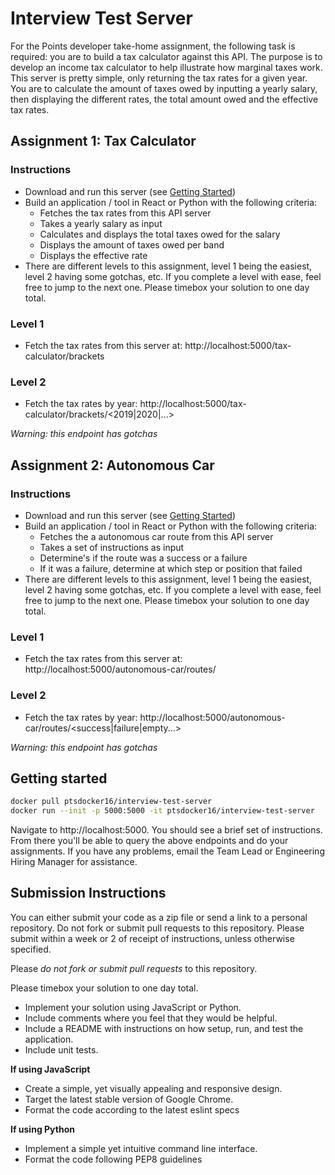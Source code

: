 # Interview Test Server

For the Points developer take-home assignment, the following task is required: you are to build a tax calculator against this API. The purpose is to develop an income tax calculator to help illustrate how marginal taxes work. This server is pretty simple, only returning the tax rates for a given year. You are to calculate the amount of taxes owed by inputting a yearly salary, then displaying the different rates, the total amount owed and the effective tax rates.

## Assignment 1: Tax Calculator

### Instructions

* Download and run this server (see [Getting Started](#getting-started))
* Build an application / tool in React or Python with the following criteria:
    * Fetches the tax rates from this API server
    * Takes a yearly salary as input
    * Calculates and displays the total taxes owed for the salary
    * Displays the amount of taxes owed per band
    * Displays the effective rate
* There are different levels to this assignment, level 1 being the easiest, level 2 having some gotchas, etc. If you complete a level with ease, feel free to jump to the next one. Please timebox your solution to one day total.

### Level 1

* Fetch the tax rates from this server at: http://localhost:5000/tax-calculator/brackets

### Level 2

* Fetch the tax rates by year: http://localhost:5000/tax-calculator/brackets/<2019|2020|...>

_Warning: this endpoint has gotchas_

## Assignment 2: Autonomous Car

### Instructions

* Download and run this server (see [Getting Started](#getting-started))
* Build an application / tool in React or Python with the following criteria:
    * Fetches the a autonomous car route from this API server
    * Takes a set of instructions as input
    * Determine's if the route was a success or a failure
    * If it was a failure, determine at which step or position that failed
* There are different levels to this assignment, level 1 being the easiest, level 2 having some gotchas, etc. If you complete a level with ease, feel free to jump to the next one. Please timebox your solution to one day total.

### Level 1

* Fetch the tax rates from this server at: http://localhost:5000/autonomous-car/routes/

### Level 2

* Fetch the tax rates by year: http://localhost:5000/autonomous-car/routes/<success|failure|empty...>

_Warning: this endpoint has gotchas_


## Getting started

```bash
docker pull ptsdocker16/interview-test-server
docker run --init -p 5000:5000 -it ptsdocker16/interview-test-server
```

Navigate to http://localhost:5000. You should see a brief set of instructions. From there you'll be able to query the above endpoints and do your assignments. If you have any problems, email the Team Lead or Engineering Hiring Manager for assistance.

## Submission Instructions

You can either submit your code as a zip file or send a link to a personal repository. Do not fork or submit pull requests to this repository. Please submit within a week or 2 of receipt of instructions, unless otherwise specified.

Please *do not fork or submit pull requests* to this repository.

Please timebox your solution to one day total.

* Implement your solution using JavaScript or Python.
* Include comments where you feel that they would be helpful.
* Include a README with instructions on how setup, run, and test the application.
* Include unit tests.

**If using JavaScript**

* Create a simple, yet visually appealing and responsive design.
* Target the latest stable version of Google Chrome.
* Format the code according to the latest eslint specs

**If using Python**

* Implement a simple yet intuitive command line interface.
* Format the code following PEP8 guidelines
